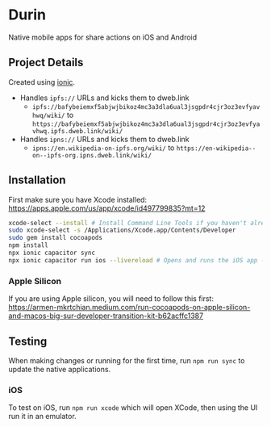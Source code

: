 # Durin

Native mobile apps for share actions on iOS and Android

## Project Details

Created using [ionic](https://ionicframework.com/docs/cli/commands/start).

- Handles `ipfs://` URLs and kicks them to dweb.link
  - `ipfs://bafybeiemxf5abjwjbikoz4mc3a3dla6ual3jsgpdr4cjr3oz3evfyavhwq/wiki/` to `https://bafybeiemxf5abjwjbikoz4mc3a3dla6ual3jsgpdr4cjr3oz3evfyavhwq.ipfs.dweb.link/wiki/`
- Handles `ipns://` URLs and kicks them to dweb.link
  - `ipns://en.wikipedia-on-ipfs.org/wiki/` to `https://en-wikipedia--on--ipfs-org.ipns.dweb.link/wiki/`

## Installation

First make sure you have Xcode installed: https://apps.apple.com/us/app/xcode/id497799835?mt=12

```sh
xcode-select --install # Install Command Line Tools if you haven't already.
sudo xcode-select -s /Applications/Xcode.app/Contents/Developer
sudo gem install cocoapods
npm install
npx ionic capacitor sync
npx ionic capacitor run ios --livereload # Opens and runs the iOS app - you will pick which device to run it on. If you have a physical device plugged in, you can select that as well.
```

### Apple Silicon

If you are using Apple silicon, you will need to follow this first: https://armen-mkrtchian.medium.com/run-cocoapods-on-apple-silicon-and-macos-big-sur-developer-transition-kit-b62acffc1387

## Testing

When making changes or running for the first time, run `npm run sync` to update the native applications.

### iOS

To test on iOS, run `npm run xcode` which will open XCode, then using the UI run it in an emulator.